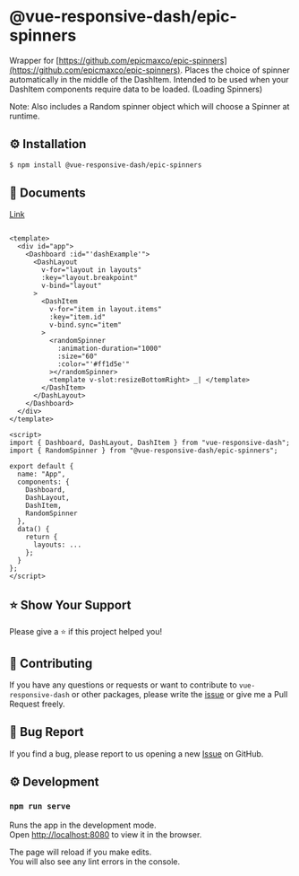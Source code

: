 # @vue-responsive-dash/epic-spinners

Wrapper for [https://github.com/epicmaxco/epic-spinners](https://github.com/epicmaxco/epic-spinners).
Places the choice of spinner automatically in the middle of the DashItem.
Intended to be used when your DashItem components require data to be loaded. (Loading Spinners)

Note: Also includes a Random spinner object which will choose a Spinner at runtime.

## ⚙️ Installation
```sh
$ npm install @vue-responsive-dash/epic-spinners
```

## 📄 Documents
[Link](https://vue-responsive-dash.netlify.com/)

```vue

<template>
  <div id="app">
    <Dashboard :id="'dashExample'">
      <DashLayout
        v-for="layout in layouts"
        :key="layout.breakpoint"
        v-bind="layout"
      >
        <DashItem
          v-for="item in layout.items"
          :key="item.id"
          v-bind.sync="item"
        >
          <randomSpinner
            :animation-duration="1000"
            :size="60"
            :color="'#ff1d5e'"
          ></randomSpinner>
          <template v-slot:resizeBottomRight> _| </template>
        </DashItem>
      </DashLayout>
    </Dashboard>
  </div>
</template>

<script>
import { Dashboard, DashLayout, DashItem } from "vue-responsive-dash";
import { RandomSpinner } from "@vue-responsive-dash/epic-spinners";

export default {
  name: "App",
  components: {
    Dashboard,
    DashLayout,
    DashItem,
    RandomSpinner
  },
  data() {
    return {
      layouts: ...
    };
  }
};
</script>

```

## ⭐️ Show Your Support
Please give a ⭐️ if this project helped you!


## 👏 Contributing

If you have any questions or requests or want to contribute to `vue-responsive-dash` or other packages, please write the [issue](https://github.com/bensladden/vue-responsive-dash/issues) or give me a Pull Request freely.

## 🐞 Bug Report

If you find a bug, please report to us opening a new [Issue](https://github.com/bensladden/vue-responsive-dash/issues) on GitHub.

## ⚙️ Development
### `npm run serve`

Runs the app in the development mode.<br>
Open [http://localhost:8080](http://localhost:8080) to view it in the browser.

The page will reload if you make edits.<br>
You will also see any lint errors in the console.
